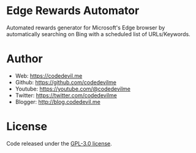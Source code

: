 # Edge Rewards Automator
Automated rewards generator for Microsoft's Edge browser by automatically searching on Bing with a scheduled list of URLs/Keywords.

# Author
* Web: https://codedevil.me
* Github: https://github.com/codedevilme
* Youtube: https://youtube.com/@codedevilme
* Twitter: https://twitter.com/codedevilme
* Blogger: http://blog.codedevil.me

# License
Code released under the [GPL-3.0 license](https://github.com/codedevilme/edge_rewards_automator/blob/main/LICENSE).

